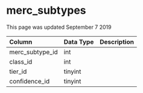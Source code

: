 # merc\_subtypes

This page was updated September 7 2019

| Column | Data Type | Description |
| :--- | :--- | :--- |
| merc\_subtype\_id | int |  |
| class\_id | int |  |
| tier\_id | tinyint |  |
| confidence\_id | tinyint |  |

